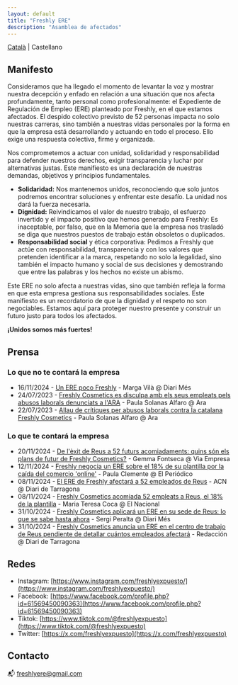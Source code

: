 ```yaml
---
layout: default
title: "Freshly ERE"
description: "Asamblea de afectados"
---
```


[Català](/) | Castellano


## Manifesto

Consideramos que ha llegado el momento de levantar la voz y mostrar nuestra decepción y enfado en relación a una situación que nos afecta profundamente, tanto personal como profesionalmente:  el Expediente de Regulación de Empleo (ERE) planteado por Freshly, en el que estamos afectados. El despido colectivo previsto de 52 personas impacta no solo nuestras carreras, sino también a nuestras vidas personales por la forma en que la empresa está  desarrollando y actuando en  todo el proceso. Ello exige una respuesta colectiva, firme y organizada.

Nos comprometemos a actuar con unidad, solidaridad y responsabilidad para defender nuestros derechos, exigir transparencia y luchar por alternativas justas. Este manifiesto es una declaración de nuestras demandas, objetivos y principios fundamentales.

- **Solidaridad:** Nos mantenemos unidos, reconociendo que solo juntos podremos encontrar soluciones y enfrentar este desafío. La unidad nos dará la fuerza necesaria.
- **Dignidad:** Reivindicamos el valor de nuestro trabajo, el esfuerzo invertido y el impacto positivo que hemos generado para Freshly: Es inaceptable, por falso,  que en la Memoria que la empresa nos trasladó se diga que nuestros puestos de trabajo están obsoletos o duplicados.
- **Responsabilidad social** y ética corporativa:  Pedimos a Freshly que actúe con responsabilidad, transparencia y con los valores que pretenden identificar a la marca, respetando no solo la legalidad, sino también el impacto humano y social de sus decisiones y demostrando que entre las palabras y los hechos no existe un abismo.

Este ERE no solo afecta a nuestras vidas, sino que también refleja la forma en que esta empresa gestiona sus responsabilidades sociales. Este manifiesto es un recordatorio de que la dignidad y el respeto no son negociables. Estamos aquí para proteger nuestro presente y construir un futuro justo para todos los afectados.

**¡Unidos somos más fuertes!**

## Prensa

### Lo que no te contará la empresa
* 16/11/2024 - [Un ERE poco Freshly](https://www.diarimes.com/es/opinion/tribuna/241119/ere-poco-freshly_158040.html) - Marga Vilà @ Diari Més
* 24/07/2023 - [Freshly Cosmetics es disculpa amb els seus empleats pels abusos laborals denunciats a l'ARA](https://www.ara.cat/economia/mercat-laboral/freshly-cosmetics-disculpa-empleats-pels-abusos-laborals-denunciats-l-ara_1_4764368.html) - Paula Solanas Alfaro @ Ara
* 22/07/2023 - [Allau de crítiques per abusos laborals contra la catalana Freshly Cosmetics](https://www.ara.cat/economia/mercat-laboral/allau-critiques-abusos-laborals-catalana-freshly-cosmetics_1_4759243.html) - Paula Solanas Alfaro @ Ara

### Lo que te contará la empresa

* 20/11/2024 - [De l'èxit de Reus a 52 futurs acomiadaments: quins són els plans de futur de Freshly Cosmetics?](https://www.viaempresa.cat/empresa/exit-reus-52-futurs-acomiadaments-quins-son-plans-futur-freshly-cosmetics_2205907_102.html) - Gemma Fontseca @ Via Empresa
* 12/11/2024 - [Freshly negocia un ERE sobre el 18% de su plantilla por la caída del comercio 'online'](https://www.elperiodico.com/es/economia/20241112/freshly-negocia-ere-18-plantilla-111619469) - Paula Clemente @ El Periódico
* 08/11/2024 - [El ERE de Freshly afectará a 52 empleados de Reus](https://www.diaridetarragona.com/reus/el-ere-de-freshly-afectara-a-52-empleados-de-reus-DK21817567) - ACN @ Diari de Tarragona
* 08/11/2024 - [Freshly Cosmetics acomiada 52 empleats a Reus, el 18% de la plantilla](https://www.elnacional.cat/oneconomia/ca/empreses/freshly-cosmetics-acomiada-52-empleats-reus-18-plantilla_1314256_102.html) - Maria Teresa Coca @ El Nacional
* 31/10/2024 - [Freshly Cosmetics aplicará un ERE en su sede de Reus: lo que se sabe hasta ahora](https://www.diarimes.com/es/reus/241031/freshly-cosmetics-aplicara-ere-reus-desconoce-cuantos-trabajadores-afectara_155570.html) - Sergi Peralta @ Diari Més
* 31/10/2024 - [Freshly Cosmetics anuncia un ERE en el centro de trabajo de Reus pendiente de detallar cuántos empleados afectará](https://www.diaridetarragona.com/economia/freshly-cosmetics-anuncia-un-ere-en-el-centro-de-trabajo-de-reus-pendiente-de-detallar-cuantos-empleados-afectara-DE21705996) - Redacción @ Diari de Tarragona

## Redes

- Instagram: [https://www.instagram.com/freshlyexpuesto/](https://www.instagram.com/freshlyexpuesto/)
- Facebook: [https://www.facebook.com/profile.php?id=61569450090363](https://www.facebook.com/profile.php?id=61569450090363)
- Tiktok: [https://www.tiktok.com/@freshlyexpuesto](https://www.tiktok.com/@freshlyexpuesto)
- Twitter: [https://x.com/freshlyexpuesto](https://x.com/freshlyexpuesto)

## Contacto

📬 [freshlyere@gmail.com](mailto:freshlyere@gmail.com)
